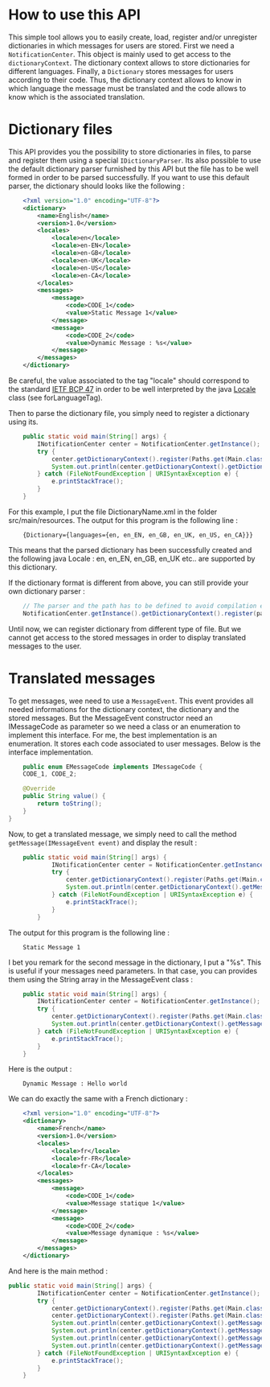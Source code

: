 # How to use this API

This simple tool allows you to easily create, load, register and/or unregister dictionaries in which messages for users are stored. First we need a <code>NotificationCenter</code>. This object is mainly used to get access to the <code>dictionaryContext</code>. The dictionary context  allows to store dictionaries for different languages. Finally, a <code>Dictionary</code> stores messages for users according to their code. Thus, the dictionary context allows to know in which language the message must be translated and the code allows to know which is the associated translation.

# Dictionary files

This API provides you the possibility to store dictionaries in files, to parse and register them using a special <code>IDictionaryParser</code>. Its also possible to use the default dictionary parser furnished by this API but the file has to be well formed in order to be parsed successfully. If you want to use this default parser, the dictionary should looks like the following :

```xml
	<?xml version="1.0" encoding="UTF-8"?>
	<dictionary>
		<name>English</name>
		<version>1.0</version>
		<locales>
			<locale>en</locale>
			<locale>en-EN</locale>
			<locale>en-GB</locale>
			<locale>en-UK</locale>
			<locale>en-US</locale>
			<locale>en-CA</locale>
		</locales>
		<messages>
			<message>
				<code>CODE_1</code>
				<value>Static Message 1</value>
			</message>
			<message>
				<code>CODE_2</code>
				<value>Dynamic Message : %s</value>
			</message>
		</messages>
	</dictionary>
```

Be careful, the value associated to the tag "locale" should correspond to the standard [IETF BCP 47](https://tools.ietf.org/html/bcp47) in order to be well interpreted by the java [Locale](https://docs.oracle.com/javase/7/docs/api/java/util/Locale.html) class (see forLanguageTag).

Then to parse the dictionary file, you simply need to register a dictionary using its.

```java
	public static void main(String[] args) {
		INotificationCenter center = NotificationCenter.getInstance();
		try {
			center.getDictionaryContext().register(Paths.get(Main.class.getResource("/DictionaryName.xml").toURI()));
			System.out.println(center.getDictionaryContext().getDictionary(Locale.ENGLISH).get());
		} catch (FileNotFoundException | URISyntaxException e) {
			e.printStackTrace();
		}
	}
```

For this example, I put the file DictionaryName.xml in the folder src/main/resources. The output for this program is the following line :

```
	{Dictionary={languages={en, en_EN, en_GB, en_UK, en_US, en_CA}}}
```

This means that the parsed dictionary has been successfully created and the following java Locale : en, en_EN, en_GB, en_UK etc.. are supported by this dictionary.

If the dictionary format is different from above, you can still provide your own dictionary parser :

```java
	// The parser and the path has to be defined to avoid compilation errors
	NotificationCenter.getInstance().getDictionaryContext().register(parser, path);
```

Until now, we can register dictionary from different type of file. But we cannot get access to the stored messages in order to display translated messages to the user.

# Translated messages

To get messages, wee need to use a <code>MessageEvent</code>. This event provides all needed informations for the dictionary context, the dictionary and the stored messages. But the MessageEvent constructor need an IMessageCode as parameter so we need a class or an enumeration to implement this interface. For me, the best implementation is an enumeration. It stores each code associated to user messages. Below is the interface implementation.

```java
	public enum EMessageCode implements IMessageCode {
	CODE_1, CODE_2;

	@Override
	public String value() {
		return toString();
	}
}
```

Now, to get a translated message, we simply need to call the method <code>getMessage(IMessageEvent event)</code> and display the result :

```java
	public static void main(String[] args) {
			INotificationCenter center = NotificationCenter.getInstance();
			try {
				center.getDictionaryContext().register(Paths.get(Main.class.getResource("/DictionaryName.xml").toURI()));
				System.out.println(center.getDictionaryContext().getMessage(new MessageEvent(Locale.ENGLISH, EMessageCode.CODE_1)));
			} catch (FileNotFoundException | URISyntaxException e) {
				e.printStackTrace();
			}
		}
```

The output for this program is the following line :

```
	Static Message 1
```

I bet you remark for the second message in the dictionary, I put a "%s". This is useful if your messages need parameters. In that case, you can provides them using the String array in the MessageEvent class :

```java
	public static void main(String[] args) {
		INotificationCenter center = NotificationCenter.getInstance();
		try {
			center.getDictionaryContext().register(Paths.get(Main.class.getResource("/English.xml").toURI()));
			System.out.println(center.getDictionaryContext().getMessage(new MessageEvent(Locale.ENGLISH, EMessageCode.CODE_2, "Hello world")));
		} catch (FileNotFoundException | URISyntaxException e) {
			e.printStackTrace();
		}
	}
```

Here is the output :

```
	Dynamic Message : Hello world
```

We can do exactly the same with a French dictionary :

```xml
	<?xml version="1.0" encoding="UTF-8"?>
	<dictionary>
		<name>French</name>
		<version>1.0</version>
		<locales>
			<locale>fr</locale>
			<locale>fr-FR</locale>
			<locale>fr-CA</locale>
		</locales>
		<messages>
			<message>
				<code>CODE_1</code>
				<value>Message statique 1</value>
			</message>
			<message>
				<code>CODE_2</code>
				<value>Message dynamique : %s</value>
			</message>
		</messages>
	</dictionary>
```

And here is the main method :

``` java
public static void main(String[] args) {
		INotificationCenter center = NotificationCenter.getInstance();
		try {
			center.getDictionaryContext().register(Paths.get(Main.class.getResource("/English.xml").toURI()));
			center.getDictionaryContext().register(Paths.get(Main.class.getResource("/French.xml").toURI()));
			System.out.println(center.getDictionaryContext().getMessage(new MessageEvent(Locale.ENGLISH, EMessageCode.CODE_1)));
			System.out.println(center.getDictionaryContext().getMessage(new MessageEvent(Locale.ENGLISH, EMessageCode.CODE_2, "Hello world")));
			System.out.println(center.getDictionaryContext().getMessage(new MessageEvent(Locale.FRENCH, EMessageCode.CODE_1)));
			System.out.println(center.getDictionaryContext().getMessage(new MessageEvent(Locale.FRENCH, EMessageCode.CODE_2, "Bonjour tout le monde")));
		} catch (FileNotFoundException | URISyntaxException e) {
			e.printStackTrace();
		}
	}
```

